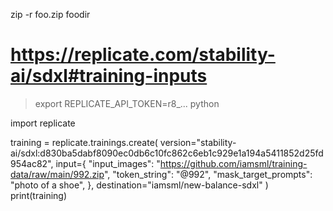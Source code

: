zip -r foo.zip foodir 

# https://replicate.com/stability-ai/sdxl#training-inputs


> export REPLICATE_API_TOKEN=r8_...
> python

import replicate

training = replicate.trainings.create(
    version="stability-ai/sdxl:d830ba5dabf8090ec0db6c10fc862c6eb1c929e1a194a5411852d25fd954ac82",
    input={
        "input_images": "https://github.com/iamsml/training-data/raw/main/992.zip",
        "token_string": "@992",
        "mask_target_prompts": "photo of a shoe",
    },
    destination="iamsml/new-balance-sdxl"
)
print(training)